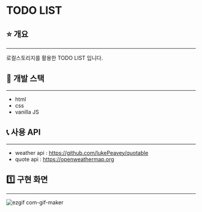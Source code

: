 # TODO LIST  


## :star: 개요
-------------------------
로컬스토리지를 활용한 TODO LIST 입니다.  


## :wrench: 개발 스택
-------------------------
- html
- css
- vanilla JS  


## :telephone_receiver: 사용 API
-------------------------
- weather api : https://github.com/lukePeavey/quotable 
- quote api : https://openweathermap.org


## :one: 구현 화면
-------------------------
![ezgif com-gif-maker](https://user-images.githubusercontent.com/79186378/160286028-e6405131-8bfb-4f8a-aabf-a88ef972015a.gif)